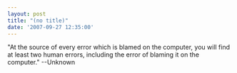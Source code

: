 ```yaml
---
layout: post
title: "(no title)"
date: '2007-09-27 12:35:00'
---
```


"At the source of every error which is blamed on the computer, you will find at least two human errors, including the error of blaming it on the computer." --Unknown